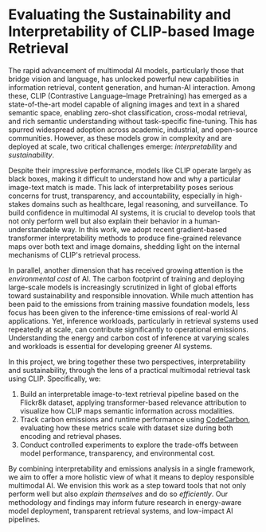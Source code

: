 # Evaluating the Sustainability and Interpretability of CLIP-based Image Retrieval

The rapid advancement of multimodal AI models, particularly those that bridge vision and language, has unlocked powerful new capabilities in information retrieval, content generation, and human-AI interaction. Among these, CLIP (Contrastive Language–Image Pretraining) has emerged as a state-of-the-art model capable of aligning images and text in a shared semantic space, enabling zero-shot classification, cross-modal retrieval, and rich semantic understanding without task-specific fine-tuning. This has spurred widespread adoption across academic, industrial, and open-source communities. However, as these models grow in complexity and are deployed at scale, two critical challenges emerge: *interpretability* and *sustainability*.

Despite their impressive performance, models like CLIP operate largely as black boxes, making it difficult to understand how and why a particular image-text match is made. This lack of interpretability poses serious concerns for trust, transparency, and accountability, especially in high-stakes domains such as healthcare, legal reasoning, and surveillance. To build confidence in multimodal AI systems, it is crucial to develop tools that not only perform well but also explain their behavior in a human-understandable way. In this work, we adopt recent gradient-based transformer interpretability methods to produce fine-grained relevance maps over both text and image domains, shedding light on the internal mechanisms of CLIP's retrieval process.

In parallel, another dimension that has received growing attention is the *environmental cost* of AI. The carbon footprint of training and deploying large-scale models is increasingly scrutinized in light of global efforts toward sustainability and responsible innovation. While much attention has been paid to the emissions from training massive foundation models, less focus has been given to the inference-time emissions of real-world AI applications. Yet, inference workloads, particularly in retrieval systems used repeatedly at scale, can contribute significantly to operational emissions. Understanding the energy and carbon cost of inference at varying scales and workloads is essential for developing greener AI systems.

In this project, we bring together these two perspectives, interpretability and sustainability, through the lens of a practical multimodal retrieval task using CLIP. Specifically, we:

1. Build an interpretable image-to-text retrieval pipeline based on the Flickr8k dataset, applying transformer-based relevance attribution to visualize how CLIP maps semantic information across modalities.
2. Track carbon emissions and runtime performance using [CodeCarbon](https://mlco2.github.io/codecarbon/), evaluating how these metrics scale with dataset size during both encoding and retrieval phases.
3. Conduct controlled experiments to explore the trade-offs between model performance, transparency, and environmental cost.

By combining interpretability and emissions analysis in a single framework, we aim to offer a more holistic view of what it means to deploy responsible multimodal AI. We envision this work as a step toward tools that not only perform well but also *explain themselves* and do so *efficiently*. Our methodology and findings may inform future research in energy-aware model deployment, transparent retrieval systems, and low-impact AI pipelines.
